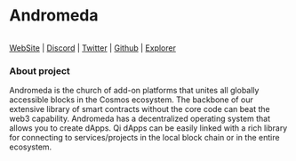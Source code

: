 # Andromeda

<figure><img src="https://user-images.githubusercontent.com/79005788/219491087-1beda6cb-c4c7-4524-b517-f85a3a843179.png" alt=""><figcaption></figcaption></figure>

[WebSite](https://andromedaprotocol.io/) | [Discord](https://discord.gg/6BADYVyd) | [Twitter](https://twitter.com/AndromedaProt) | [Github](https://github.com/andromedaprotocol) | [Explorer](https://andromeda.explorers.guru/validators)

### About project <a href="#y32n" id="y32n"></a>

Andromeda is the church of add-on platforms that unites all globally accessible blocks in the Cosmos ecosystem. The backbone of our extensive library of smart contracts without the core code can beat the web3 capability. Andromeda has a decentralized operating system that allows you to create dApps. Qi dApps can be easily linked with a rich library for connecting to services/projects in the local block chain or in the entire ecosystem.

###

